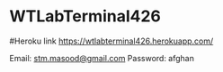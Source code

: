 # WTLabTerminal426

#Heroku link
https://wtlabterminal426.herokuapp.com/

Email: stm.masood@gmail.com
Password: afghan
